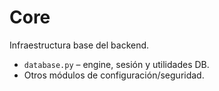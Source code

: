 # Core

Infraestructura base del backend.

- `database.py` – engine, sesión y utilidades DB.
- Otros módulos de configuración/seguridad.
